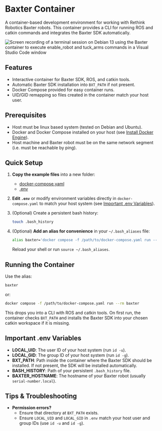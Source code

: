 # Baxter Container

A container-based development environment for working with Rethink Robotics
Baxter robots. This container provides a CLI for running ROS and catkin commands
and integrates the Baxter SDK automatically.

![Screen recording of a terminal session on Debian 13 using the Baxter container
to execute `enable_robot and tuck_arms` commands in a Visual Studio Code
window](docs/demo.gif)

## Features
- Interactive container for Baxter SDK, ROS, and catkin tools.
- Automatic Baxter SDK installation into `BXT_PATH` if not present.
- Docker Compose provided for easy container runs.
- UID/GID remapping so files created in the container match your host user.

## Prerequisites
- Host must be linux based system (tested on Debian and Ubuntu).
- Docker and Docker Compose installed on your host (see [Install Docker
Engine](https://docs.docker.com/engine/install/)).
- Host machine and Baxter robot must be on the same network segment (i.e. must
be reachable by ping).

## Quick Setup

1. **Copy the example files** into a new folder:
   - [docker-compose.yaml](base/docker-compose.yaml)
   - [.env](base/.env)

2. **Edit `.env`** or modify environment variables directly in
`docker-compose.yaml` to match your host system (see [Important .env
Variables](#important-env-variables)).

3. (Optional) Create a persistent bash history:
   ```bash
   touch .bash_history
   ```

4. (Optional) **Add an alias for convenience** in your `~/.bash_aliases` file:
   ```bash
   alias baxter='docker compose -f /path/to/docker-compose.yaml run --rm baxter'
   ```
   Reload your shell or run `source ~/.bash_aliases`.


## Running the Container
Use the alias:
```bash
baxter
```
or:
```bash
docker compose -f /path/to/docker-compose.yaml run --rm baxter
```
This drops you into a CLI with ROS and catkin tools. On first run, the container
checks `BXT_PATH` and installs the Baxter SDK into your chosen catkin workspace
if it is missing.

## Important .env Variables
- **LOCAL_UID**: The user ID of your host system (run `id -u`).
- **LOCAL_GID**: The group ID of your host system (run `id -g`).
- **BXT_PATH**: Path inside the container where the Baxter SDK should be
installed. If not present, the SDK will be installed automatically.
- **BASH_HISTORY**: Path of your persistent `.bash_history` file.
- **BAXTER_HOSTNAME**: The hostname of your Baxter robot (usually
`serial-number.local`).

## Tips & Troubleshooting
- **Permission errors?** 
  - Ensure that directory at `BXT_PATH` exists.
  - Ensure `LOCAL_UID` and `LOCAL_GID` in `.env` match your host user and group
  IDs (use `id -u` and `id -g`).
